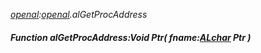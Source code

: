 _[openal](../../modules/openal/openal-module.md):[openal](../../modules/openal/openal-module.md).alGetProcAddress_
##### Function alGetProcAddress:Void Ptr( fname:[ALchar](../../modules/openal/openal-alchar.md) Ptr )
